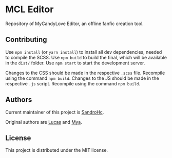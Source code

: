 # MCL Editor

Repository of MyCandyLove Editor, an offline fanfic creation tool.

## Contributing

Use `npm install` (or `yarn install`) to install all dev dependencies, needed to compile the SCSS.
Use `npm build` to build the final, which will be available in the `dist/` folder.
Use `npm start` to start the development server.

Changes to the CSS should be made in the respective `.scss` file. Recompile using the command `npm build`.
Changes to the JS should be made in the respective `.js` script. Recompile using the command `npm build`.

## Authors

Current maintainer of this project is [SandroHc](https://github.com/SandroHc).

Original authors are [Lucas](https://tumblr.com/follow/lucasmciruzzi) and [Mya](https://tumblr.com/follow/myasaberhagen).

## License

This project is distributed under the MIT license.
